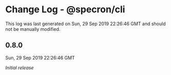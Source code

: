 # Change Log - @specron/cli

This log was last generated on Sun, 29 Sep 2019 22:26:46 GMT and should not be manually modified.

## 0.8.0
Sun, 29 Sep 2019 22:26:46 GMT

*Initial release*

